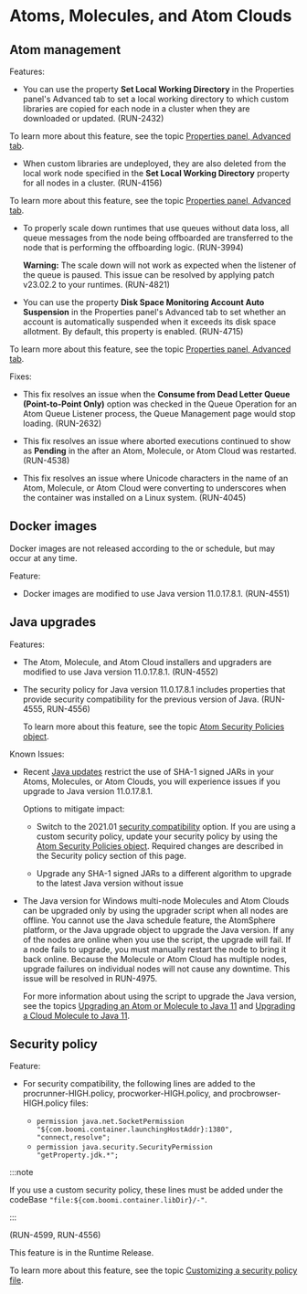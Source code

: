 # Atoms, Molecules, and Atom Clouds 

<head>
  <meta name="guidename" content="Release Notes"/>
  <meta name="context" content="GUID-ba90e0da-b4a9-4fa8-80e3-d11c89a74a69"/>
</head>





## Atom management 

Features:

-   You can use the property **Set Local Working Directory** in the Properties panel's Advanced tab to set a local working directory to which custom libraries are copied for each node in a cluster when they are downloaded or updated. \(RUN-2432\)


To learn more about this feature, see the topic [Properties panel, Advanced tab](/docs/Atomsphere/Integration/Integration%20management/r-atm-Properties_panel_Advanced_tab_c39737e8-1b16-4fdd-b414-152694364c14.md).

-   When custom libraries are undeployed, they are also deleted from the local work node specified in the **Set Local Working Directory** property for all nodes in a cluster. \(RUN-4156\)





 To learn more about this feature, see the topic [Properties panel, Advanced tab](/docs/Atomsphere/Integration/Integration%20management/r-atm-Properties_panel_Advanced_tab_c39737e8-1b16-4fdd-b414-152694364c14.md).

-   To properly scale down runtimes that use queues without data loss, all queue messages from the node being offboarded are transferred to the node that is performing the offboarding logic. \(RUN-3994\)

    **Warning:** The scale down will not work as expected when the listener of the queue is paused. This issue can be resolved by applying patch v23.02.2 to your runtimes. \(RUN-4821\)


-   You can use the property **Disk Space Monitoring Account Auto Suspension** in the Properties panel's Advanced tab to set whether an account is automatically suspended when it exceeds its disk space allotment. By default, this property is enabled. \(RUN-4715\)


 To learn more about this feature, see the topic [Properties panel, Advanced tab](/docs/Atomsphere/Integration/Integration%20management/r-atm-Properties_panel_Advanced_tab_c39737e8-1b16-4fdd-b414-152694364c14.md).


Fixes:

-   This fix resolves an issue when the **Consume from Dead Letter Queue \(Point-to-Point Only\)** option was checked in the Queue Operation for an Atom Queue Listener process, the Queue Management page would stop loading. \(RUN-2632\)


-   This fix resolves an issue where aborted executions continued to show as **Pending** in the after an Atom, Molecule, or Atom Cloud was restarted. \(RUN-4538\)

-   This fix resolves an issue where Unicode characters in the name of an Atom, Molecule, or Atom Cloud were converting to underscores when the container was installed on a Linux system. \(RUN-4045\)


## Docker images 

Docker images are not released according to the or schedule, but may occur at any time.

Feature:

-   Docker images are modified to use Java version 11.0.17.8.1. \(RUN-4551\)


## Java upgrades 

Features:

-   The Atom, Molecule, and Atom Cloud installers and upgraders are modified to use Java version 11.0.17.8.1. \(RUN-4552\)

-   The security policy for Java version 11.0.17.8.1 includes properties that provide security compatibility for the previous version of Java. \(RUN-4555, RUN-4556\)

    To learn more about this feature, see the topic [Atom Security Policies object](https://developer.boomi.com/api/platformapi#tag/AtomSecurityPolicies).


Known Issues:

-   Recent [Java updates](https://www.oracle.com/java/technologies/javase/11-0-17-relnotes.html#JDK-8269039.) restrict the use of SHA-1 signed JARs in your Atoms, Molecules, or Atom Clouds, you will experience issues if you upgrade to Java version 11.0.17.8.1.

    Options to mitigate impact:

    -   Switch to the 2021.01 [security compatibility](/docs/Atomsphere/Integration/Integration%20management/t-atm-Controlling_Java_security_compatibility_e43f0426-0537-4530-b4f9-1381588b9fa1.md) option. If you are using a custom security policy, update your security policy by using the [Atom Security Policies object](https://developer.boomi.com/api/platformapi#tag/AtomSecurityPolicies). Required changes are described in the Security policy section of this page.

    -   Upgrade any SHA-1 signed JARs to a different algorithm to upgrade to the latest Java version without issue

-   The Java version for Windows multi-node Molecules and Atom Clouds can be upgraded only by using the upgrader script when all nodes are offline. You cannot use the Java schedule feature, the AtomSphere platform, or the Java upgrade object to upgrade the Java version. If any of the nodes are online when you use the script, the upgrade will fail. If a node fails to upgrade, you must manually restart the node to bring it back online. Because the Molecule or Atom Cloud has multiple nodes, upgrade failures on individual nodes will not cause any downtime. This issue will be resolved in RUN-4975.

    For more information about using the script to upgrade the Java version, see the topics [Upgrading an Atom or Molecule to Java 11](/docs/Atomsphere/Integration/Integration%20management/int-Upgrading_an_Atom_or_Molecule_to_Java_11_d46de877-3973-4353-95f8-d3e17f435b0e.md) and [Upgrading a Cloud Molecule to Java 11](/docs/Atomsphere/Integration/Integration%20management/int-Upgrading_a_Cloud_Molecule_to_Java_11_08fa8b36-f607-4dc9-b43b-c23be4d8a5d5.md).


## Security policy 

Feature:

-   For security compatibility, the following lines are added to the procrunner-HIGH.policy, procworker-HIGH.policy, and procbrowser-HIGH.policy files:

    -   `permission java.net.SocketPermission "${com.boomi.container.launchingHostAddr}:1380", "connect,resolve";`
    -   `permission java.security.SecurityPermission "getProperty.jdk.*";`
    
:::note  

If you use a custom security policy, these lines must be added under the codeBase `"file:${com.boomi.container.libDir}/-"`.

:::

\(RUN-4599, RUN-4556\)

This feature is in the Runtime Release.



To learn more about this feature, see the topic [Customizing a security policy file](/docs/Atomsphere/Integration/Integration%20management/t-atm-Customizing_a_security_policy_file_cda3e507-c7e5-44ff-882d-c568e5d718c4.md).


